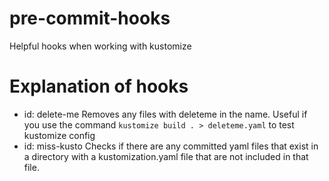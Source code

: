 # pre-commit-hooks

Helpful hooks when working with kustomize

# Explanation of hooks
- id: delete-me
Removes any files with deleteme in the name. Useful if you use the command `kustomize build . > deleteme.yaml` to test kustomize config
- id: miss-kusto
Checks if there are any committed yaml files that exist in a directory with a kustomization.yaml file that are not included in that file.
